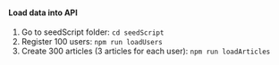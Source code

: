 #### Load data into API

1. Go to seedScript folder: `cd seedScript`
2. Register 100 users: `npm run loadUsers`
3. Create 300 articles (3 articles for each user): `npm run loadArticles`
